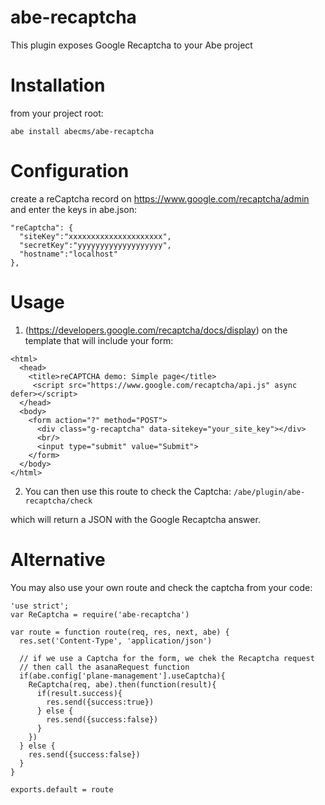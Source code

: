# abe-recaptcha
This plugin exposes Google Recaptcha to your Abe project

# Installation
from your project root:
```
abe install abecms/abe-recaptcha
```
# Configuration
create a reCaptcha record on https://www.google.com/recaptcha/admin and enter the keys in abe.json:
```
"reCaptcha": {
  "siteKey":"xxxxxxxxxxxxxxxxxxxxx",
  "secretKey":"yyyyyyyyyyyyyyyyyyy",
  "hostname":"localhost"
},
```

# Usage

1. (https://developers.google.com/recaptcha/docs/display) on the template that will include your form:
```
<html>
  <head>
    <title>reCAPTCHA demo: Simple page</title>
     <script src="https://www.google.com/recaptcha/api.js" async defer></script>
  </head>
  <body>
    <form action="?" method="POST">
      <div class="g-recaptcha" data-sitekey="your_site_key"></div>
      <br/>
      <input type="submit" value="Submit">
    </form>
  </body>
</html>
```

2. You can then use this route to check the Captcha:
```/abe/plugin/abe-recaptcha/check```

which will return a JSON with the Google Recaptcha answer.

# Alternative

You may also use your own route and check the captcha from your code:
```
'use strict';
var ReCaptcha = require('abe-recaptcha')

var route = function route(req, res, next, abe) {
  res.set('Content-Type', 'application/json')

  // if we use a Captcha for the form, we chek the Recaptcha request
  // then call the asanaRequest function
  if(abe.config['plane-management'].useCaptcha){
    ReCaptcha(req, abe).then(function(result){
      if(result.success){
        res.send({success:true})
      } else {
        res.send({success:false})
      }
    })
  } else {
    res.send({success:false})
  }
}

exports.default = route
```


